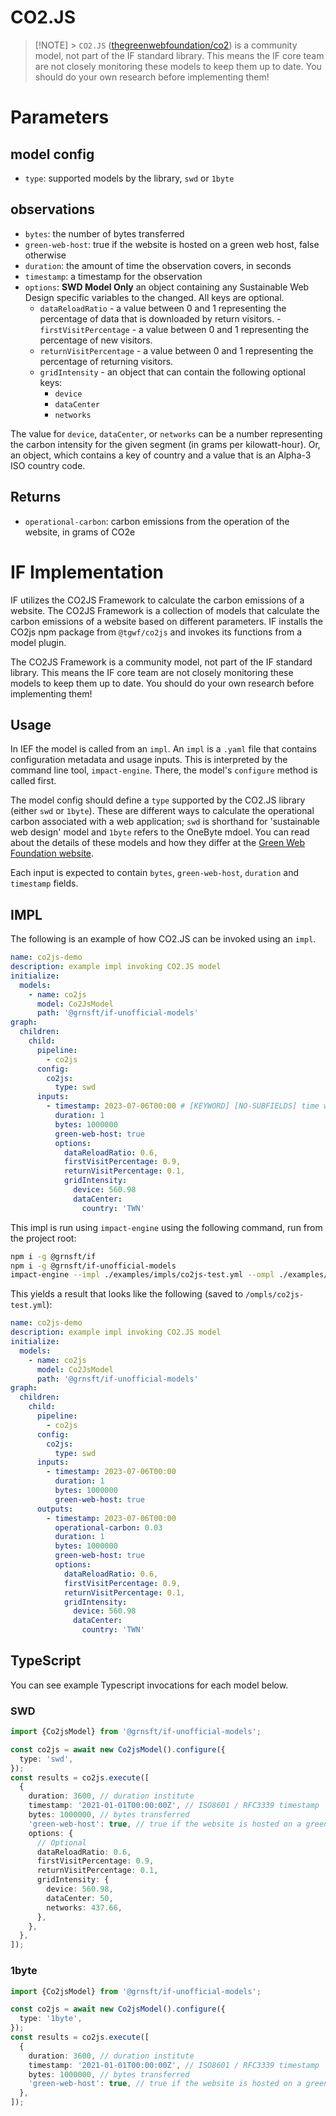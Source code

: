 # CO2.JS

> [!NOTE] > `CO2.JS` ([thegreenwebfoundation/co2](https://github.com/thegreenwebfoundation/co2.js)) is a community model, not part of the IF standard library. This means the IF core team are not closely monitoring these models to keep them up to date. You should do your own research before implementing them!

# Parameters

## model config

- `type`: supported models by the library, `swd` or `1byte`

## observations

- `bytes`: the number of bytes transferred
- `green-web-host`: true if the website is hosted on a green web host, false otherwise
- `duration`: the amount of time the observation covers, in seconds
- `timestamp`: a timestamp for the observation
- `options`: **SWD Model Only** an object containing any Sustainable Web Design specific variables to the changed. All keys are optional.
  - `dataReloadRatio` - a value between 0 and 1 representing the percentage of data that is downloaded by return visitors. -`firstVisitPercentage` - a value between 0 and 1 representing the percentage of new visitors.
  - `returnVisitPercentage` - a value between 0 and 1 representing the percentage of returning visitors.
  - `gridIntensity` - an object that can contain the following optional keys:
    - `device`
    - `dataCenter`
    - `networks`

The value for `device`, `dataCenter`, or `networks` can be a number representing the carbon intensity for the given segment (in grams per kilowatt-hour). Or, an object, which contains a key of country and a value that is an Alpha-3 ISO country code.

## Returns

- `operational-carbon`: carbon emissions from the operation of the website, in grams of CO2e

# IF Implementation

IF utilizes the CO2JS Framework to calculate the carbon emissions of a website. The CO2JS Framework is a collection of models that calculate the carbon emissions of a website based on different parameters. IF installs the CO2js npm package from `@tgwf/co2js` and invokes its functions from a model plugin.

The CO2JS Framework is a community model, not part of the IF standard library. This means the IF core team are not closely monitoring these models to keep them up to date. You should do your own research before implementing them!

## Usage

In IEF the model is called from an `impl`. An `impl` is a `.yaml` file that contains configuration metadata and usage inputs. This is interpreted by the command line tool, `impact-engine`. There, the model's `configure` method is called first.

The model config should define a `type` supported by the CO2.JS library (either `swd` or `1byte`). These are different ways to calculate the operational carbon associated with a web application; `swd` is shorthand for 'sustainable web design' model and `1byte` refers to the OneByte mdoel. You can read about the details of these models and how they differ at the [Green Web Foundation website](https://developers.thegreenwebfoundation.org/co2js/explainer/methodologies-for-calculating-website-carbon/).

Each input is expected to contain `bytes`, `green-web-host`, `duration` and `timestamp` fields.

## IMPL

The following is an example of how CO2.JS can be invoked using an `impl`.

```yaml
name: co2js-demo
description: example impl invoking CO2.JS model
initialize:
  models:
    - name: co2js
      model: Co2JsModel
      path: '@grnsft/if-unofficial-models'
graph:
  children:
    child:
      pipeline:
        - co2js
      config:
        co2js:
          type: swd
      inputs:
        - timestamp: 2023-07-06T00:00 # [KEYWORD] [NO-SUBFIELDS] time when measurement occurred
          duration: 1
          bytes: 1000000
          green-web-host: true
          options:
            dataReloadRatio: 0.6,
            firstVisitPercentage: 0.9,
            returnVisitPercentage: 0.1,
            gridIntensity:
              device: 560.98
              dataCenter:
                country: 'TWN'
```

This impl is run using `impact-engine` using the following command, run from the project root:

```sh
npm i -g @grnsft/if
npm i -g @grnsft/if-unofficial-models
impact-engine --impl ./examples/impls/co2js-test.yml --ompl ./examples/ompls/co2js-test.yml
```

This yields a result that looks like the following (saved to `/ompls/co2js-test.yml`):

```yaml
name: co2js-demo
description: example impl invoking CO2.JS model
initialize:
  models:
    - name: co2js
      model: Co2JsModel
      path: '@grnsft/if-unofficial-models'
graph:
  children:
    child:
      pipeline:
        - co2js
      config:
        co2js:
          type: swd
      inputs:
        - timestamp: 2023-07-06T00:00
          duration: 1
          bytes: 1000000
          green-web-host: true
      outputs:
        - timestamp: 2023-07-06T00:00
          operational-carbon: 0.03
          duration: 1
          bytes: 1000000
          green-web-host: true
          options:
            dataReloadRatio: 0.6,
            firstVisitPercentage: 0.9,
            returnVisitPercentage: 0.1,
            gridIntensity:
              device: 560.98
              dataCenter:
                country: 'TWN'
```

## TypeScript

You can see example Typescript invocations for each model below.

### SWD

```typescript
import {Co2jsModel} from '@grnsft/if-unofficial-models';

const co2js = await new Co2jsModel().configure({
  type: 'swd',
});
const results = co2js.execute([
  {
    duration: 3600, // duration institute
    timestamp: '2021-01-01T00:00:00Z', // ISO8601 / RFC3339 timestamp
    bytes: 1000000, // bytes transferred
    'green-web-host': true, // true if the website is hosted on a green web host, false otherwise
    options: {
      // Optional
      dataReloadRatio: 0.6,
      firstVisitPercentage: 0.9,
      returnVisitPercentage: 0.1,
      gridIntensity: {
        device: 560.98,
        dataCenter: 50,
        networks: 437.66,
      },
    },
  },
]);
```

### 1byte

```typescript
import {Co2jsModel} from '@grnsft/if-unofficial-models';

const co2js = await new Co2jsModel().configure({
  type: '1byte',
});
const results = co2js.execute([
  {
    duration: 3600, // duration institute
    timestamp: '2021-01-01T00:00:00Z', // ISO8601 / RFC3339 timestamp
    bytes: 1000000, // bytes transferred
    'green-web-host': true, // true if the website is hosted on a green web host, false otherwise
  },
]);
```
